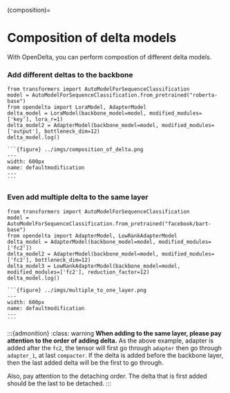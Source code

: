 (composition)=
# Composition of delta models

With OpenDelta, you can perform compostion of different delta models.


### Add different deltas to the backbone

```
from transformers import AutoModelForSequenceClassification
model = AutoModelForSequenceClassification.from_pretrained("roberta-base")
from opendelta import LoraModel, AdapterModel
delta_model = LoraModel(backbone_model=model, modified_modules=['key'], lora_r=1)
delta_model2 = AdapterModel(backbone_model=model, modified_modules=['output'], bottleneck_dim=12)
delta_model.log()
```
````{collapse} <span style="color:rgb(141, 99, 224);font-weight:bold;font-style:italic">Click to view output</span>
```{figure} ../imgs/composition_of_delta.png
---
width: 600px
name: defaultmodification
---
```
````



### Even add multiple delta to the same layer

```
from transformers import AutoModelForSequenceClassification
model = AutoModelForSequenceClassification.from_pretrained("facebook/bart-base")
from opendelta import AdapterModel, LowRankAdapterModel
delta_model = AdapterModel(backbone_model=model, modified_modules=['fc2'])
delta_model2 = AdapterModel(backbone_model=model, modified_modules=['fc2'], bottleneck_dim=12)
delta_model3 = LowRankAdapterModel(backbone_model=model, modified_modules=['fc2'], reduction_factor=12)
delta_model.log()
```
````{collapse} <span style="color:rgb(141, 99, 224);font-weight:bold;font-style:italic">Click to view output</span>
```{figure} ../imgs/multiple_to_one_layer.png
---
width: 600px
name: defaultmodification
---
```
````
:::{admonition}
:class: warning
**When adding to the same layer, please pay attention to the order of adding delta.** As the above example, adapter is added after the `fc2`, the tensor will first go through `adapter` then go through `adapter_1`, at last `compacter`. If the delta is added before the backbone layer, then the last added delta will be the first to go through.

Also, pay attention to the detaching order. The delta that is first added should be the last to be detached. 
:::